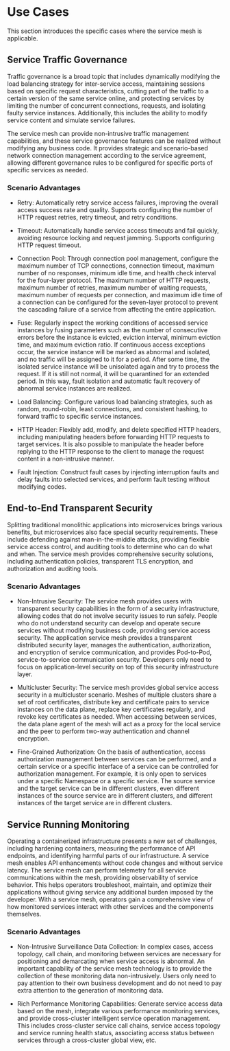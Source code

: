 # Use Cases

This section introduces the specific cases where the service mesh is applicable.

## Service Traffic Governance

Traffic governance is a broad topic that includes dynamically modifying the load balancing strategy for inter-service access, maintaining sessions based on specific request characteristics, cutting part of the traffic to a certain version of the same service online, and protecting services by limiting the number of concurrent connections, requests, and isolating faulty service instances. Additionally, this includes the ability to modify service content and simulate service failures. 

The service mesh can provide non-intrusive traffic management capabilities, and these service governance features can be realized without modifying any business code. It provides strategic and scenario-based network connection management according to the service agreement, allowing different governance rules to be configured for specific ports of specific services as needed.

### Scenario Advantages

- Retry: Automatically retry service access failures, improving the overall access success rate and quality. Supports configuring the number of HTTP request retries, retry timeout, and retry conditions.

- Timeout: Automatically handle service access timeouts and fail quickly, avoiding resource locking and request jamming. Supports configuring HTTP request timeout.

- Connection Pool: Through connection pool management, configure the maximum number of TCP connections, connection timeout, maximum number of no responses, minimum idle time, and health check interval for the four-layer protocol. The maximum number of HTTP requests, maximum number of retries, maximum number of waiting requests, maximum number of requests per connection, and maximum idle time of a connection can be configured for the seven-layer protocol to prevent the cascading failure of a service from affecting the entire application.

- Fuse: Regularly inspect the working conditions of accessed service instances by fusing parameters such as the number of consecutive errors before the instance is evicted, eviction interval, minimum eviction time, and maximum eviction ratio. If continuous access exceptions occur, the service instance will be marked as abnormal and isolated, and no traffic will be assigned to it for a period. After some time, the isolated service instance will be unisolated again and try to process the request. If it is still not normal, it will be quarantined for an extended period. In this way, fault isolation and automatic fault recovery of abnormal service instances are realized.

- Load Balancing: Configure various load balancing strategies, such as random, round-robin, least connections, and consistent hashing, to forward traffic to specific service instances.

- HTTP Header: Flexibly add, modify, and delete specified HTTP headers, including manipulating headers before forwarding HTTP requests to target services. It is also possible to manipulate the header before replying to the HTTP response to the client to manage the request content in a non-intrusive manner.

- Fault Injection: Construct fault cases by injecting interruption faults and delay faults into selected services, and perform fault testing without modifying codes.

## End-to-End Transparent Security

Splitting traditional monolithic applications into microservices brings various benefits, but microservices also face special security requirements. These include defending against man-in-the-middle attacks, providing flexible service access control, and auditing tools to determine who can do what and when. The service mesh provides comprehensive security solutions, including authentication policies, transparent TLS encryption, and authorization and auditing tools.

### Scenario Advantages

- Non-Intrusive Security: The service mesh provides users with transparent security capabilities in the form of a security infrastructure, allowing codes that do not involve security issues to run safely. People who do not understand security can develop and operate secure services without modifying business code, providing service access security. The application service mesh provides a transparent distributed security layer, manages the authentication, authorization, and encryption of service communication, and provides Pod-to-Pod, service-to-service communication security. Developers only need to focus on application-level security on top of this security infrastructure layer.

- Multicluster Security: The service mesh provides global service access security in a multicluster scenario. Meshes of multiple clusters share a set of root certificates, distribute key and certificate pairs to service instances on the data plane, replace key certificates regularly, and revoke key certificates as needed. When accessing between services, the data plane agent of the mesh will act as a proxy for the local service and the peer to perform two-way authentication and channel encryption.

- Fine-Grained Authorization: On the basis of authentication, access authorization management between services can be performed, and a certain service or a specific interface of a service can be controlled for authorization management. For example, it is only open to services under a specific Namespace or a specific service. The source service and the target service can be in different clusters, even different instances of the source service are in different clusters, and different instances of the target service are in different clusters.

## Service Running Monitoring

Operating a containerized infrastructure presents a new set of challenges, including hardening containers, measuring the performance of API endpoints, and identifying harmful parts of our infrastructure. A service mesh enables API enhancements without code changes and without service latency. The service mesh can perform telemetry for all service communications within the mesh, providing observability of service behavior. This helps operators troubleshoot, maintain, and optimize their applications without giving service any additional burden imposed by the developer. With a service mesh, operators gain a comprehensive view of how monitored services interact with other services and the components themselves.

### Scenario Advantages

- Non-Intrusive Surveillance Data Collection: In complex cases, access topology, call chain, and monitoring between services are necessary for positioning and demarcating when service access is abnormal. An important capability of the service mesh technology is to provide the collection of these monitoring data non-intrusively. Users only need to pay attention to their own business development and do not need to pay extra attention to the generation of monitoring data.

- Rich Performance Monitoring Capabilities: Generate service access data based on the mesh, integrate various performance monitoring services, and provide cross-cluster intelligent service operation management. This includes cross-cluster service call chains, service access topology and service running health status, associating access status between services through a cross-cluster global view, etc.
